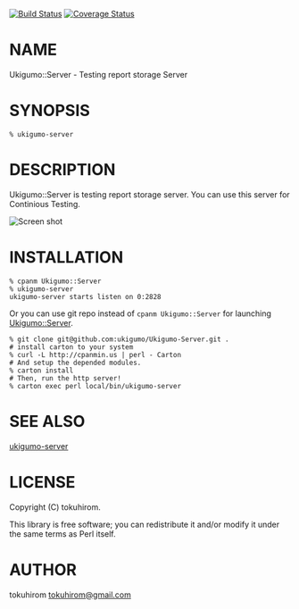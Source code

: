 [![Build Status](https://travis-ci.org/ukigumo/Ukigumo-Server.svg?branch=master)](https://travis-ci.org/ukigumo/Ukigumo-Server) [![Coverage Status](https://img.shields.io/coveralls/ukigumo/Ukigumo-Server/master.svg?style=flat)](https://coveralls.io/r/ukigumo/Ukigumo-Server?branch=master)
# NAME

Ukigumo::Server - Testing report storage Server

# SYNOPSIS

    % ukigumo-server

# DESCRIPTION

Ukigumo::Server is testing report storage server. You can use this server for Continious Testing.

<div>
    <img src="https://dl.dropboxusercontent.com/u/14832699/Ukigumo-Server-Top.png" alt="Screen shot">
</div>

# INSTALLATION

    % cpanm Ukigumo::Server
    % ukigumo-server
    ukigumo-server starts listen on 0:2828

Or you can use git repo instead of `cpanm Ukigumo::Server` for launching [Ukigumo::Server](https://metacpan.org/pod/Ukigumo::Server).

    % git clone git@github.com:ukigumo/Ukigumo-Server.git .
    # install carton to your system
    % curl -L http://cpanmin.us | perl - Carton
    # And setup the depended modules.
    % carton install
    # Then, run the http server!
    % carton exec perl local/bin/ukigumo-server

# SEE ALSO

[ukigumo-server](https://metacpan.org/pod/ukigumo-server)

# LICENSE

Copyright (C) tokuhirom.

This library is free software; you can redistribute it and/or modify
it under the same terms as Perl itself.

# AUTHOR

tokuhirom <tokuhirom@gmail.com>
